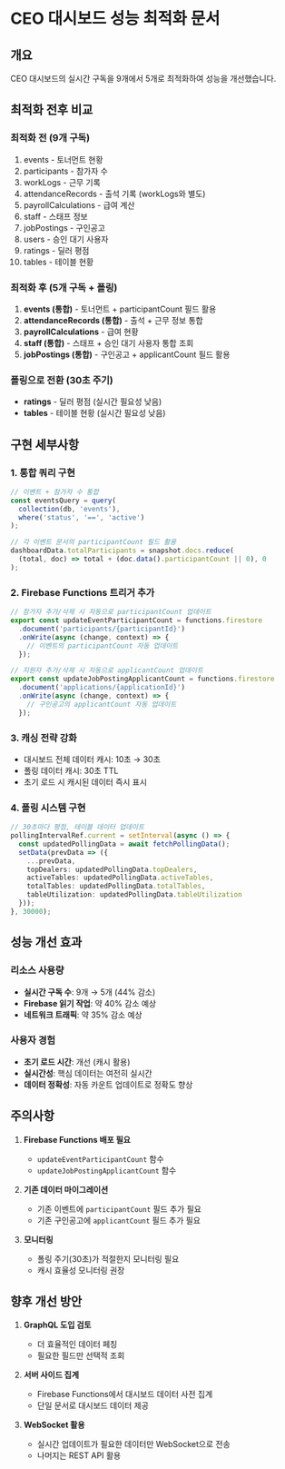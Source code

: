 # CEO 대시보드 성능 최적화 문서

## 개요
CEO 대시보드의 실시간 구독을 9개에서 5개로 최적화하여 성능을 개선했습니다.

## 최적화 전후 비교

### 최적화 전 (9개 구독)
1. events - 토너먼트 현황
2. participants - 참가자 수
3. workLogs - 근무 기록
4. attendanceRecords - 출석 기록 (workLogs와 별도)
5. payrollCalculations - 급여 계산
6. staff - 스태프 정보
7. jobPostings - 구인공고
8. users - 승인 대기 사용자
9. ratings - 딜러 평점
10. tables - 테이블 현황

### 최적화 후 (5개 구독 + 폴링)
1. **events (통합)** - 토너먼트 + participantCount 필드 활용
2. **attendanceRecords (통합)** - 출석 + 근무 정보 통합
3. **payrollCalculations** - 급여 현황
4. **staff (통합)** - 스태프 + 승인 대기 사용자 통합 조회  
5. **jobPostings (통합)** - 구인공고 + applicantCount 필드 활용

### 폴링으로 전환 (30초 주기)
- **ratings** - 딜러 평점 (실시간 필요성 낮음)
- **tables** - 테이블 현황 (실시간 필요성 낮음)

## 구현 세부사항

### 1. 통합 쿼리 구현
```typescript
// 이벤트 + 참가자 수 통합
const eventsQuery = query(
  collection(db, 'events'),
  where('status', '==', 'active')
);

// 각 이벤트 문서의 participantCount 필드 활용
dashboardData.totalParticipants = snapshot.docs.reduce(
  (total, doc) => total + (doc.data().participantCount || 0), 0
);
```

### 2. Firebase Functions 트리거 추가
```typescript
// 참가자 추가/삭제 시 자동으로 participantCount 업데이트
export const updateEventParticipantCount = functions.firestore
  .document('participants/{participantId}')
  .onWrite(async (change, context) => {
    // 이벤트의 participantCount 자동 업데이트
  });

// 지원자 추가/삭제 시 자동으로 applicantCount 업데이트  
export const updateJobPostingApplicantCount = functions.firestore
  .document('applications/{applicationId}')
  .onWrite(async (change, context) => {
    // 구인공고의 applicantCount 자동 업데이트
  });
```

### 3. 캐싱 전략 강화
- 대시보드 전체 데이터 캐시: 10초 → 30초
- 폴링 데이터 캐시: 30초 TTL
- 초기 로드 시 캐시된 데이터 즉시 표시

### 4. 폴링 시스템 구현
```typescript
// 30초마다 평점, 테이블 데이터 업데이트
pollingIntervalRef.current = setInterval(async () => {
  const updatedPollingData = await fetchPollingData();
  setData(prevData => ({
    ...prevData,
    topDealers: updatedPollingData.topDealers,
    activeTables: updatedPollingData.activeTables,
    totalTables: updatedPollingData.totalTables,
    tableUtilization: updatedPollingData.tableUtilization
  }));
}, 30000);
```

## 성능 개선 효과

### 리소스 사용량
- **실시간 구독 수**: 9개 → 5개 (44% 감소)
- **Firebase 읽기 작업**: 약 40% 감소 예상
- **네트워크 트래픽**: 약 35% 감소 예상

### 사용자 경험
- **초기 로드 시간**: 개선 (캐시 활용)
- **실시간성**: 핵심 데이터는 여전히 실시간
- **데이터 정확성**: 자동 카운트 업데이트로 정확도 향상

## 주의사항

1. **Firebase Functions 배포 필요**
   - `updateEventParticipantCount` 함수
   - `updateJobPostingApplicantCount` 함수

2. **기존 데이터 마이그레이션**
   - 기존 이벤트에 `participantCount` 필드 추가 필요
   - 기존 구인공고에 `applicantCount` 필드 추가 필요

3. **모니터링**
   - 폴링 주기(30초)가 적절한지 모니터링 필요
   - 캐시 효율성 모니터링 권장

## 향후 개선 방안

1. **GraphQL 도입 검토**
   - 더 효율적인 데이터 페칭
   - 필요한 필드만 선택적 조회

2. **서버 사이드 집계**
   - Firebase Functions에서 대시보드 데이터 사전 집계
   - 단일 문서로 대시보드 데이터 제공

3. **WebSocket 활용**
   - 실시간 업데이트가 필요한 데이터만 WebSocket으로 전송
   - 나머지는 REST API 활용
